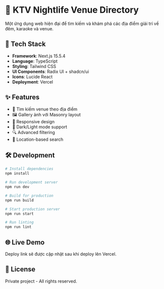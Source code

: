 # 🎉 KTV Nightlife Venue Directory

Một ứng dụng web hiện đại để tìm kiếm và khám phá các địa điểm giải trí về đêm, karaoke và venue.

## 🚀 Tech Stack

- **Framework**: Next.js 15.5.4
- **Language**: TypeScript
- **Styling**: Tailwind CSS
- **UI Components**: Radix UI + shadcn/ui
- **Icons**: Lucide React
- **Deployment**: Vercel

## ✨ Features

- 🎯 Tìm kiếm venue theo địa điểm
- 🖼️ Gallery ảnh với Masonry layout
- 📱 Responsive design
- 🌙 Dark/Light mode support
- 🔍 Advanced filtering
- 📍 Location-based search

## 🛠️ Development

```bash
# Install dependencies
npm install

# Run development server
npm run dev

# Build for production
npm run build

# Start production server
npm run start

# Run linting
npm run lint
```

## 🌐 Live Demo

Deploy link sẽ được cập nhật sau khi deploy lên Vercel.

## 📝 License

Private project - All rights reserved.
